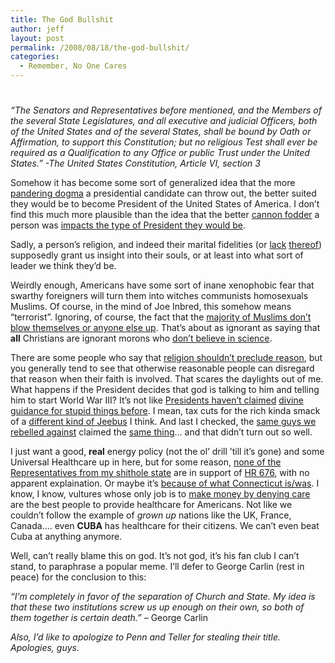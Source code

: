 ```yaml
---
title: The God Bullshit
author: jeff
layout: post
permalink: /2008/08/18/the-god-bullshit/
categories:
  - Remember, No One Cares
---
```

# 

*“The Senators and Representatives before mentioned, and the Members of the several State Legislatures, and all executive and judicial Officers, both of the United States and of the several States, shall be bound by Oath or Affirmation, to support this Constitution; but no religious Test shall ever be required as a Qualification to any Office or public Trust under the United States.” -The United States Constitution, Article VI, section 3*

Somehow it has become some sort of generalized idea that the more [pandering dogma]() a presidential candidate can throw out, the better suited they would be to become President of the United States of America. I don’t find this much more plausible than the idea that the better [cannon fodder][1] a person was [impacts the type of President they would be][2].

 [1]: http://www.historyinfilm.com/jacket/index.htm
 [2]: http://www.unc.edu/depts/diplomat/AD_Issues/amdipl_1/milsvc_I.html

Sadly, a person’s religion, and indeed their marital fidelities (or [lack][3] [thereof][4]) supposedly grant us insight into their souls, or at least into what sort of leader we think they’d be.

 [3]: http://www.washingtonmonthly.com/features/2006/0607.benen.html
 [4]: http://latimesblogs.latimes.com/webscout/2008/08/edwards-affairs.html

Weirdly enough, Americans have some sort of inane xenophobic fear that swarthy foreigners will turn them into witches communists homosexuals Muslims. Of course, in the mind of Joe Inbred, this somehow means “terrorist”. Ignoring, of course, the fact that the [majority of Muslims don’t blow themselves or anyone else up][5]. That’s about as ignorant as saying that **all** Christians are ignorant morons who [don’t believe in science][6].

 [5]: http://www.fff.org/comment/com0803h.asp
 [6]: http://www.washingtonpost.com/wp-dyn/content/article/2005/11/08/AR2005110801211.html

There are some people who say that [religion shouldn’t preclude reason][7], but you generally tend to see that otherwise reasonable people can disregard that reason when their faith is involved. That scares the daylights out of me. What happens if the President decides that god is talking to him and telling him to start World War III? It’s not like [Presidents haven’t claimed][8] [divine guidance for stupid things before][9]. I mean, tax cuts for the rich kinda smack of a [different kind of Jeebus][10] I think. And last I checked, the [same guys we rebelled against][11] claimed the [same thing][12]… and that didn’t turn out so well.

 [7]: http://www.sullivan-county.com/news/mine/humanism.htm
 [8]: http://www.geocities.com/thereaganyears/divineguidance.htm
 [9]: http://www.observer.com/node/45479
 [10]: http://www.buzzflash.com/contributors/03/09/17_franken.html
 [11]: http://www.royal.gov.uk/OutPut/Page5.asp
 [12]: http://www.wsu.edu/~dee/GLOSSARY/DIVRIGHT.HTM

I just want a good, **real** energy policy (not the ol’ drill ’till it’s gone) and some Universal Healthcare up in here, but for some reason, [none of the Representatives from my shithole state][13] are in support of [HR 676][14], with no apparent explaination. Or maybe it’s [because of what Connecticut is/was][15]. I know, I know, vultures whose only job is to [make money by denying care][16] are the best people to provide healthcare for Americans. Not like we couldn’t follow the example of *grown up* nations like the UK, France, Canada…. even **CUBA** has healthcare for their citizens. We can’t even beat Cuba at anything anymore.

 [13]: http://www.michaelmoore.com/sicko/what-can-i-do/boxscore/index.php?action=print
 [14]: http://www.hr676.org/
 [15]: http://answers.google.com/answers/threadview/id/417586.html
 [16]: http://injurylaw.labovick.com/2008/07/articles/insurance-law/deny-delay-defend-how-insurance-companies-handle-claims/print.html

Well, can’t really blame this on god. It’s not god, it’s his fan club I can’t stand, to paraphrase a popular meme. I’ll defer to George Carlin (rest in peace) for the conclusion to this:

*“I’m completely in favor of the separation of Church and State. My idea is that these two institutions screw us up enough on their own, so both of them together is certain death.”* – George Carlin

*Also, I’d like to apologize to Penn and Teller for stealing their title. Apologies, guys.*